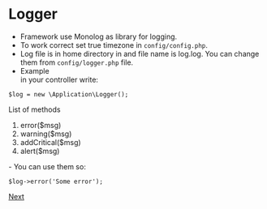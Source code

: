 # Logger

- Framework use Monolog as library for logging.
- To work correct set true timezone in `config/config.php`.
- Log file is in home directory in and file name is log.log. You can change them from `config/logger.php` file.
- Example <br>
in your controller write:
<pre><code>$log = new \Application\Logger();</code></pre>

List of methods
<ol>
<li>error($msg)</li>
<li>warning($msg)</li>
<li>addCritical($msg)</li>
<li>alert($msg)
</ol>
- You can use them so:

<pre><code>$log->error('Some error');</code></pre>

<a href="07session.md">Next</a>
